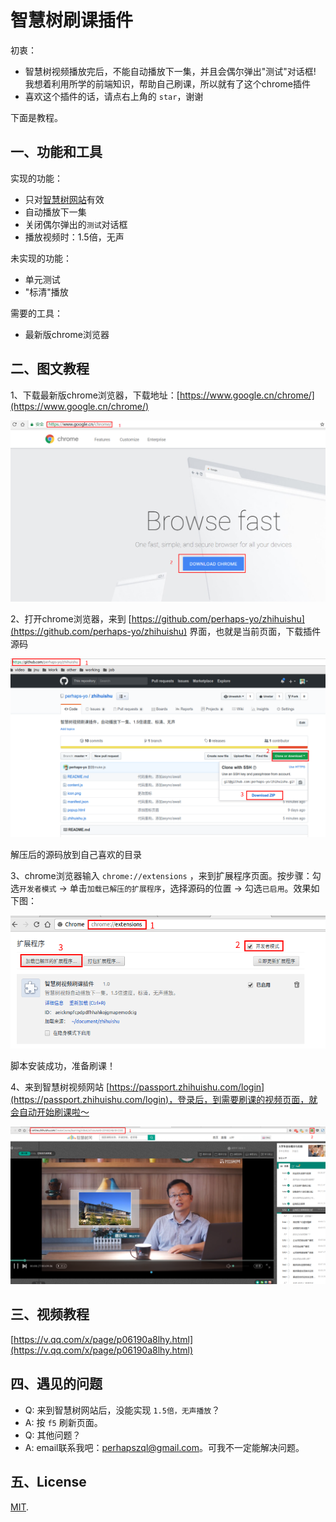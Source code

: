 # 智慧树刷课插件

初衷：

- 智慧树视频播放完后，不能自动播放下一集，并且会偶尔弹出"测试"对话框! 我想着利用所学的前端知识，帮助自己刷课，所以就有了这个chrome插件
- 喜欢这个插件的话，请点右上角的 `star`，谢谢

下面是教程。

## 一、功能和工具

实现的功能：

- 只对[智慧树网站](http://online.zhihuishu.com/onlineSchool/student/index)有效
- 自动播放下一集
- 关闭偶尔弹出的`测试`对话框
- 播放视频时：1.5倍，无声

未实现的功能：

- 单元测试
- "标清"播放

需要的工具：

- 最新版chrome浏览器

## 二、图文教程

1、下载最新版chrome浏览器，下载地址：[https://www.google.cn/chrome/](https://www.google.cn/chrome/)

![下载chrome](./images/download-chrome.png)

2、打开chrome浏览器，来到 [https://github.com/perhaps-yo/zhihuishu](https://github.com/perhaps-yo/zhihuishu) 界面，也就是当前页面，下载插件源码

![下载插件](./images/download.png)

解压后的源码放到自己喜欢的目录

3、chrome浏览器输入 `chrome://extensions` ，来到扩展程序页面。按步骤：勾选`开发者模式` -> 单击`加载已解压的扩展程序`，选择源码的位置 -> 勾选`已启用`。效果如下图：

![安装插件](./images/add.png)

脚本安装成功，准备刷课！

4、来到智慧树视频网站 [https://passport.zhihuishu.com/login](https://passport.zhihuishu.com/login)，登录后，到需要刷课的视频页面，就会自动开始刷课啦～

![自动刷课](./images/play.png)

## 三、视频教程

[https://v.qq.com/x/page/p06190a8lhy.html](https://v.qq.com/x/page/p06190a8lhy.html)

## 四、遇见的问题

- Q: 来到智慧树网站后，没能实现 `1.5倍，无声播放`？
- A: 按 `f5` 刷新页面。
- Q: 其他问题？
- A: email联系我吧：perhapszql@gmail.com。可我不一定能解决问题。

## 五、License

[MIT](https://github.com/aspnetboilerplate/aspnetboilerplate/blob/dev/LICENSE).
